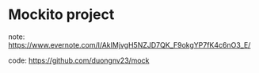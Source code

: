# Mockito project

note: https://www.evernote.com/l/AkIMjvgH5NZJD7QK_F9okgYP7fK4c6nO3_E/

code: https://github.com/duongnv23/mock



